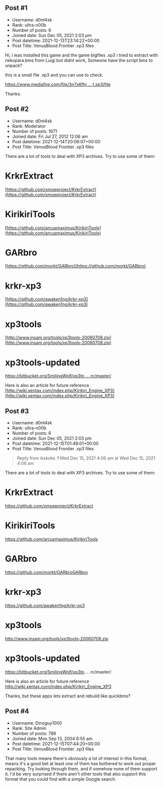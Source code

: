 ## Post #1
- Username: d0nt4sk
- Rank: ultra-n00b
- Number of posts: 6
- Joined date: Sun Dec 05, 2021 2:03 pm
- Post datetime: 2021-12-13T23:14:22+00:00
- Post Title: VenusBlood Frontier .xp3 files

Hi, i was installed this game and the game bigfiles .xp3 i tried to extract with nekopara.bms from Luigi but didnt work, Someone have the script bms to unpack?

this is a small file .xp3 and you can use to check.

[https://www.mediafire.com/file/3n7x6fhj ... t.xp3/file](https://www.mediafire.com/file/3n7x6fhjqq421as/test.xp3/file)

Thanks.
## Post #2
- Username: d0nt4sk
- Rank: Moderator
- Number of posts: 1671
- Joined date: Fri Jul 27, 2012 12:06 am
- Post datetime: 2021-12-14T20:06:07+00:00
- Post Title: VenusBlood Frontier .xp3 files

There are a lot of tools to deal with XP3 archives.
Try to use some of them:

# KrkrExtract
[https://github.com/xmoeproject/KrkrExtract](https://github.com/xmoeproject/KrkrExtract)

# KirikiriTools
[https://github.com/arcusmaximus/KirikiriTools](https://github.com/arcusmaximus/KirikiriTools)

# GARbro
[https://github.com/morkt/GARbro](https://github.com/morkt/GARbro)

#  krkr-xp3
[https://github.com/awaken1ng/krkr-xp3](https://github.com/awaken1ng/krkr-xp3)

# xp3tools
[http://www.insani.org/tools/xp3tools-20060708.zip](http://www.insani.org/tools/xp3tools-20060708.zip)

# xp3tools-updated
[https://bitbucket.org/SmilingWolf/xp3to ... rc/master/](https://bitbucket.org/SmilingWolf/xp3tools-updated/src/master/)


Here is also an article for future reference [http://wiki.xentax.com/index.php/Kirikiri_Engine_XP3](http://wiki.xentax.com/index.php/Kirikiri_Engine_XP3)
## Post #3
- Username: d0nt4sk
- Rank: ultra-n00b
- Number of posts: 6
- Joined date: Sun Dec 05, 2021 2:03 pm
- Post datetime: 2021-12-15T01:49:01+00:00
- Post Title: VenusBlood Frontier .xp3 files

> Reply from ikskoks ↑Wed Dec 15, 2021 4:06 am at Wed Dec 15, 2021 4:06 am
>
> 
There are a lot of tools to deal with XP3 archives.
Try to use some of them:

# KrkrExtract
https://github.com/xmoeproject/KrkrExtract

# KirikiriTools
https://github.com/arcusmaximus/KirikiriTools

# GARbro
https://github.com/morkt/GARbroGARbro

#  krkr-xp3
https://github.com/awaken1ng/krkr-xp3

# xp3tools
http://www.insani.org/tools/xp3tools-20060708.zip

# xp3tools-updated
https://bitbucket.org/SmilingWolf/xp3to ... rc/master/


Here is also an article for future reference http://wiki.xentax.com/index.php/Kirikiri_Engine_XP3

Thanks, but these apps lets extract and rebuild like quickbms?
## Post #4
- Username: Dinoguy1000
- Rank: Site Admin
- Number of posts: 786
- Joined date: Mon Sep 13, 2004 8:55 am
- Post datetime: 2021-12-15T07:44:20+00:00
- Post Title: VenusBlood Frontier .xp3 files

That many tools means there's obviously a lot of interest in this format, means it's a good bet at least one of them has bothered to work out proper repacking. Try looking through them, and if somehow none of them support it, I'd be very surprised if there aren't other tools that also support this format that you could find with a simple Google search.
